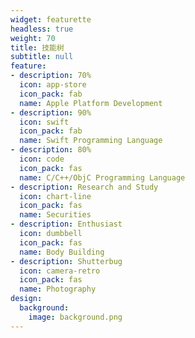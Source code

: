 ```yaml
---
widget: featurette
headless: true
weight: 70
title: 技能树
subtitle: null
feature:
- description: 70%
  icon: app-store
  icon_pack: fab
  name: Apple Platform Development
- description: 90%
  icon: swift
  icon_pack: fab
  name: Swift Programming Language
- description: 80%
  icon: code
  icon_pack: fas
  name: C/C++/ObjC Programming Language
- description: Research and Study
  icon: chart-line
  icon_pack: fas
  name: Securities
- description: Enthusiast
  icon: dumbbell
  icon_pack: fas
  name: Body Building
- description: Shutterbug
  icon: camera-retro
  icon_pack: fas
  name: Photography
design:
  background:
    image: background.png
---
```

